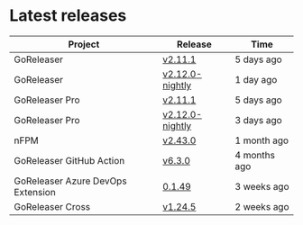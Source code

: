 # Latest releases

| Project                           | Release                                                                                         | Time        |
| --------------------------------- | ----------------------------------------------------------------------------------------------- | ----------- |
| GoReleaser | [v2.11.1](https://github.com/goreleaser/goreleaser/releases/tag/v2.11.1) | 5 days ago |
| GoReleaser | [v2.12.0-nightly](https://github.com/goreleaser/goreleaser/releases/tag/nightly) | 1 day ago |
| GoReleaser Pro | [v2.11.1](https://github.com/goreleaser/goreleaser-pro/releases/tag/v2.11.1) | 5 days ago |
| GoReleaser Pro | [v2.12.0-nightly](https://github.com/goreleaser/goreleaser-pro/releases/tag/nightly) | 3 days ago |
| nFPM | [v2.43.0](https://github.com/goreleaser/nfpm/releases/tag/v2.43.0) | 1 month ago |
| GoReleaser GitHub Action | [v6.3.0](https://github.com/goreleaser/goreleaser-action/releases/tag/v6.3.0) | 4 months ago |
| GoReleaser Azure DevOps Extension | [0.1.49](https://github.com/goreleaser/goreleaser-azure-devops-extension/releases/tag/0.1.49) | 3 weeks ago |
| GoReleaser Cross | [v1.24.5](https://github.com/goreleaser/goreleaser-cross/releases/tag/v1.24.5) | 2 weeks ago |
